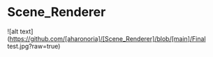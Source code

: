 # Scene_Renderer
![alt text](https://github.com/[aharonoria]/[Scene_Renderer]/blob/[main]/Final test.jpg?raw=true)
